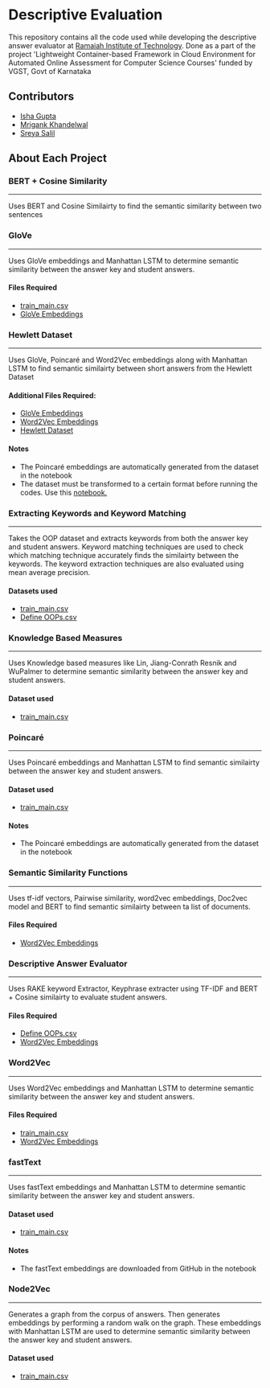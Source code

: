 # Descriptive Evaluation


This repository contains all the code used while developing the descriptive answer evaluator at [Ramaiah Institute of Technology](http://www.msrit.edu/index.html). Done as a part of the project 'Lightweight Container-based Framework in Cloud Environment for Automated Online Assessment for Computer Science Courses' funded by VGST, Govt of Karnataka

## Contributors
- [Isha Gupta](https://github.com/isha369)
- [Mrigank Khandelwal](https://github.com/Mrigankkh)
- [Sreya Salil](https://github.com/SreyaSalil)

## About Each Project
### BERT + Cosine Similarity
___________________________________

Uses BERT and Cosine Similairty to find the semantic similarity between two sentences

### GloVe
___________________________________

Uses GloVe embeddings and Manhattan LSTM to determine semantic similarity between the answer key and student answers.
#### Files Required
- [train_main.csv](https://drive.google.com/file/d/1Mh3sUDOSNa6g6tqhZD1eoqCZlBXkLErw/view?usp=sharing)
- [GloVe Embeddings](https://drive.google.com/file/d/1epXvS0xWlTy9tmcW1LM2HtngogwcuFTf/view?usp=sharing)

### Hewlett Dataset
_________________________
Uses GloVe, Poincaré and Word2Vec embeddings along with Manhattan LSTM to find semantic similairty between short answers from the Hewlett Dataset
#### Additional Files Required:
- [GloVe Embeddings](https://drive.google.com/file/d/1epXvS0xWlTy9tmcW1LM2HtngogwcuFTf/view?usp=sharing)
- [Word2Vec Embeddings](https://drive.google.com/file/d/0B7XkCwpI5KDYNlNUTTlSS21pQmM/view?usp=sharing&resourcekey=0-wjGZdNAUop6WykTtMip30g)
- [Hewlett Dataset](https://drive.google.com/file/d/1UW1SOGspJ3Vhs-vKQ2Ey6xGiFZvzB4-L/view?usp=sharing)
#### Notes
- The Poincaré embeddings are automatically generated from the dataset in the notebook
- The dataset must be transformed to a certain format before running the codes. Use this [notebook.](https://colab.research.google.com/drive/1lRd7_0itJnbUVoR_EtaJsCpziHGLJ3rb?usp=sharing)

### Extracting Keywords and Keyword Matching
____________________________________________
Takes the OOP dataset and extracts keywords from both the answer key and student answers. Keyword matching techniques are used to check which matching technique accurately finds the similairty between the keywords. The keyword extraction techniques are also evaluated using mean average precision.
#### Datasets used
- [train_main.csv](https://drive.google.com/file/d/1Mh3sUDOSNa6g6tqhZD1eoqCZlBXkLErw/view?usp=sharing)
- [Define OOPs.csv](https://drive.google.com/file/d/1s_A9356nA3Ns11MV1eP8SjnbMb6jo4LT/view?usp=sharing)

### Knowledge Based Measures
______________________________________
Uses Knowledge based measures like Lin, Jiang-Conrath Resnik and WuPalmer to determine semantic similarity between the answer key and student answers.
#### Dataset used
- [train_main.csv](https://drive.google.com/file/d/1Mh3sUDOSNa6g6tqhZD1eoqCZlBXkLErw/view?usp=sharing)

### Poincaré
_______________________________
Uses Poincaré embeddings and Manhattan LSTM to find semantic similairty between the answer key and student answers.
#### Dataset used
- [train_main.csv](https://drive.google.com/file/d/1Mh3sUDOSNa6g6tqhZD1eoqCZlBXkLErw/view?usp=sharing)
#### Notes
- The Poincaré embeddings are automatically generated from the dataset in the notebook

### Semantic Similarity Functions
_______________________________
Uses tf-idf vectors, Pairwise similarity, word2vec embeddings, Doc2vec model and BERT to find semantic similairty between ta list of documents.
#### Files Required
- [Word2Vec Embeddings](https://drive.google.com/file/d/0B7XkCwpI5KDYNlNUTTlSS21pQmM/edit?usp=sharing)

### Descriptive Answer Evaluator
_________________________________________________
Uses RAKE keyword Extractor, Keyphrase extracter using TF-IDF and BERT + Cosine similairty to evaluate student answers.
#### Files Required
- [Define OOPs.csv](https://drive.google.com/file/d/1s_A9356nA3Ns11MV1eP8SjnbMb6jo4LT/view?usp=sharing)
- [Word2Vec Embeddings](https://drive.google.com/file/d/0B7XkCwpI5KDYNlNUTTlSS21pQmM/edit?usp=sharing)

### Word2Vec
_______________________________
Uses Word2Vec embeddings and Manhattan LSTM to determine semantic similarity between the answer key and student answers.
#### Files Required
- [train_main.csv](https://drive.google.com/file/d/1Mh3sUDOSNa6g6tqhZD1eoqCZlBXkLErw/view?usp=sharing)
- [Word2Vec Embeddings](https://drive.google.com/file/d/0B7XkCwpI5KDYNlNUTTlSS21pQmM/edit?usp=sharing)

### fastText
__________________________________
Uses fastText embeddings and Manhattan LSTM to determine semantic similarity between the answer key and student answers.
#### Dataset used
- [train_main.csv](https://drive.google.com/file/d/1Mh3sUDOSNa6g6tqhZD1eoqCZlBXkLErw/view?usp=sharing)
#### Notes
- The fastText embeddings are downloaded from GitHub in the notebook

### Node2Vec
____________________________
Generates a graph from the corpus of answers. Then generates embeddings by performing a random walk on the graph. These embeddings with Manhattan LSTM are used to determine semantic similarity between the answer key and student answers.
#### Dataset used
- [train_main.csv](https://drive.google.com/file/d/1Mh3sUDOSNa6g6tqhZD1eoqCZlBXkLErw/view?usp=sharing)
